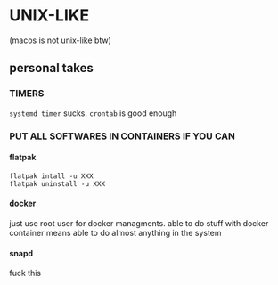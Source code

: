 # UNIX-LIKE
(macos is not unix-like btw)

## personal takes

### TIMERS
`systemd timer` sucks. `crontab` is good enough

### PUT ALL SOFTWARES IN CONTAINERS IF YOU CAN

#### flatpak
```
flatpak intall -u XXX
flatpak uninstall -u XXX
```
#### docker
just use root user for docker managments. able to do stuff with docker container means able to do almost anything in the system

#### snapd
fuck this